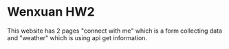 # Wenxuan HW2
This website has 2 pages "connect with me" which is a form collecting data and "weather" which is using api get information.  
